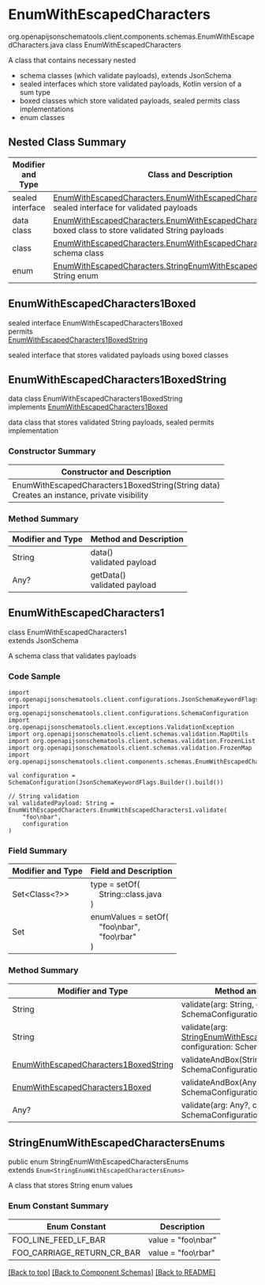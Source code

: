 # EnumWithEscapedCharacters
org.openapijsonschematools.client.components.schemas.EnumWithEscapedCharacters.java
class EnumWithEscapedCharacters<br>

A class that contains necessary nested
- schema classes (which validate payloads), extends JsonSchema
- sealed interfaces which store validated payloads, Kotlin version of a sum type
- boxed classes which store validated payloads, sealed permits class implementations
- enum classes

## Nested Class Summary
| Modifier and Type | Class and Description |
| ----------------- | ---------------------- |
| sealed interface | [EnumWithEscapedCharacters.EnumWithEscapedCharacters1Boxed](#enumwithescapedcharacters1boxed)<br> sealed interface for validated payloads |
| data class | [EnumWithEscapedCharacters.EnumWithEscapedCharacters1BoxedString](#enumwithescapedcharacters1boxedstring)<br> boxed class to store validated String payloads |
| class | [EnumWithEscapedCharacters.EnumWithEscapedCharacters1](#enumwithescapedcharacters1)<br> schema class |
| enum | [EnumWithEscapedCharacters.StringEnumWithEscapedCharactersEnums](#stringenumwithescapedcharactersenums)<br>String enum |

## EnumWithEscapedCharacters1Boxed
sealed interface EnumWithEscapedCharacters1Boxed<br>
permits<br>
[EnumWithEscapedCharacters1BoxedString](#enumwithescapedcharacters1boxedstring)

sealed interface that stores validated payloads using boxed classes

## EnumWithEscapedCharacters1BoxedString
data class EnumWithEscapedCharacters1BoxedString<br>
implements [EnumWithEscapedCharacters1Boxed](#enumwithescapedcharacters1boxed)

data class that stores validated String payloads, sealed permits implementation

### Constructor Summary
| Constructor and Description |
| --------------------------- |
| EnumWithEscapedCharacters1BoxedString(String data)<br>Creates an instance, private visibility |

### Method Summary
| Modifier and Type | Method and Description |
| ----------------- | ---------------------- |
| String | data()<br>validated payload |
| Any? | getData()<br>validated payload |

## EnumWithEscapedCharacters1
class EnumWithEscapedCharacters1<br>
extends JsonSchema

A schema class that validates payloads

### Code Sample
```
import org.openapijsonschematools.client.configurations.JsonSchemaKeywordFlags
import org.openapijsonschematools.client.configurations.SchemaConfiguration
import org.openapijsonschematools.client.exceptions.ValidationException
import org.openapijsonschematools.client.schemas.validation.MapUtils
import org.openapijsonschematools.client.schemas.validation.FrozenList
import org.openapijsonschematools.client.schemas.validation.FrozenMap
import org.openapijsonschematools.client.components.schemas.EnumWithEscapedCharacters

val configuration = SchemaConfiguration(JsonSchemaKeywordFlags.Builder().build())

// String validation
val validatedPayload: String = EnumWithEscapedCharacters.EnumWithEscapedCharacters1.validate(
    "foo\nbar",
    configuration
)
```

### Field Summary
| Modifier and Type | Field and Description |
| ----------------- | ---------------------- |
| Set<Class<?>> | type = setOf(<br/>&nbsp;&nbsp;&nbsp;&nbsp;String::class.java<br/>)<br/> |
| Set<Any> | enumValues = setOf(<br>&nbsp;&nbsp;&nbsp;&nbsp;"foo\nbar",<br>&nbsp;&nbsp;&nbsp;&nbsp;"foo\rbar"<br>)<br> |

### Method Summary
| Modifier and Type | Method and Description |
| ----------------- | ---------------------- |
| String | validate(arg: String, configuration: SchemaConfiguration) |
| String | validate(arg: [StringEnumWithEscapedCharactersEnums](#stringenumwithescapedcharactersenums), configuration: SchemaConfiguration) |
| [EnumWithEscapedCharacters1BoxedString](#enumwithescapedcharacters1boxedstring) | validateAndBox(String, configuration: SchemaConfiguration) |
| [EnumWithEscapedCharacters1Boxed](#enumwithescapedcharacters1boxed) | validateAndBox(Any?, configuration: SchemaConfiguration) |
| Any? | validate(arg: Any?, configuration: SchemaConfiguration) |

## StringEnumWithEscapedCharactersEnums
public enum StringEnumWithEscapedCharactersEnums<br>
extends `Enum<StringEnumWithEscapedCharactersEnums>`

A class that stores String enum values

### Enum Constant Summary
| Enum Constant | Description |
| ------------- | ----------- |
| FOO_LINE_FEED_LF_BAR | value = "foo\nbar" |
| FOO_CARRIAGE_RETURN_CR_BAR | value = "foo\rbar" |

[[Back to top]](#top) [[Back to Component Schemas]](../../../README.md#Component-Schemas) [[Back to README]](../../../README.md)
